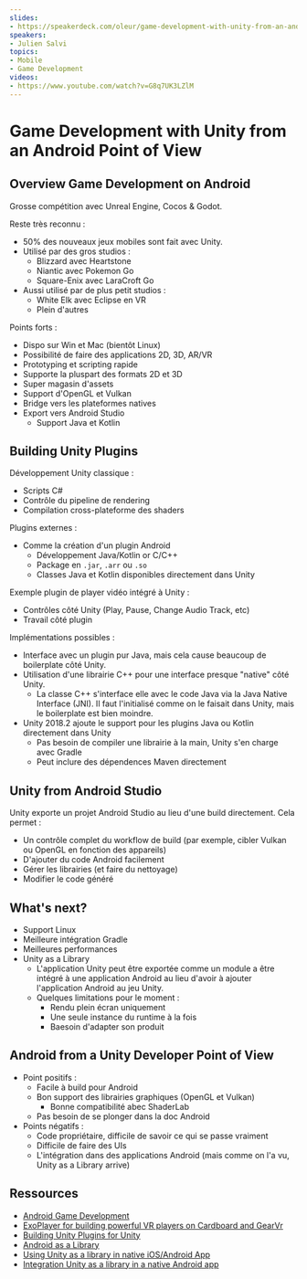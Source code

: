```yaml
---
slides:
- https://speakerdeck.com/oleur/game-development-with-unity-from-an-android-point-of-view-at-devfestnantes
speakers:
- Julien Salvi
topics:
- Mobile
- Game Development
videos:
- https://www.youtube.com/watch?v=G8q7UK3LZlM
---
```


# Game Development with Unity from an Android Point of View

## Overview Game Development on Android

Grosse compétition avec Unreal Engine, Cocos & Godot.

Reste très reconnu :

- 50% des nouveaux jeux mobiles sont fait avec Unity.
- Utilisé par des gros studios :
  - Blizzard avec Heartstone
  - Niantic avec Pokemon Go
  - Square-Enix avec LaraCroft Go
- Aussi utilisé par de plus petit studios :
  - White Elk avec Eclipse en VR
  - Plein d'autres

Points forts :

- Dispo sur Win et Mac (bientôt Linux)
- Possibilité de faire des applications 2D, 3D, AR/VR
- Prototyping et scripting rapide
- Supporte la pluspart des formats 2D et 3D
- Super magasin d'assets
- Support d'OpenGL et Vulkan
- Bridge vers les plateformes natives
- Export vers Android Studio
  - Support Java et Kotlin

## Building Unity Plugins

Développement Unity classique :

- Scripts C#
- Contrôle du pipeline de rendering
- Compilation cross-plateforme des shaders

Plugins externes :

- Comme la création d'un plugin Android
  - Développement Java/Kotlin or C/C++
  - Package en `.jar`, `.arr` ou `.so`
  - Classes Java et Kotlin disponibles directement dans Unity

Exemple plugin de player vidéo intégré à Unity :

- Contrôles côté Unity (Play, Pause, Change Audio Track, etc)
- Travail côté plugin

Implémentations possibles :

- Interface avec un plugin pur Java, mais cela cause beaucoup de boilerplate côté Unity.
- Utilisation d'une librairie C++ pour une interface presque "native" côté Unity.
  - La classe C++ s'interface elle avec le code Java via la Java Native Interface (JNI). Il faut l'initialisé comme on le faisait dans Unity, mais le boilerplate est bien moindre.
- Unity 2018.2 ajoute le support pour les plugins Java ou Kotlin directement dans Unity
  - Pas besoin de compiler une librairie à la main, Unity s'en charge avec Gradle
  - Peut inclure des dépendences Maven directement

## Unity from Android Studio

Unity exporte un projet Android Studio au lieu d'une build directement. Cela permet :

- Un contrôle complet du workflow de build (par exemple, cibler Vulkan ou OpenGL en fonction des appareils)
- D'ajouter du code Android facilement
- Gérer les librairies (et faire du nettoyage)
- Modifier le code généré

## What's next?

- Support Linux
- Meilleure intégration Gradle
- Meilleures performances
- Unity as a Library
  - L'application Unity peut être exportée comme un module a être intégré à une application Android au lieu d'avoir à ajouter l'application Android au jeu Unity.
  - Quelques limitations pour le moment :
    - Rendu plein écran uniquement
    - Une seule instance du runtime à la fois
    - Baesoin d'adapter son produit

## Android from a Unity Developer Point of View

- Point positifs :
  - Facile à build pour Android
  - Bon support des librairies graphiques (OpenGL et Vulkan)
    - Bonne compatibilité abec ShaderLab
  - Pas besoin de se plonger dans la doc Android
- Points négatifs :
  - Code propriétaire, difficile de savoir ce qui se passe vraiment
  - Difficile de faire des UIs
  - L'intégration dans des applications Android (mais comme on l'a vu, Unity as a Library arrive)

## Ressources

- [Android Game Development](https://developer.android.com/game)
- [ExoPlayer for building powerful VR players on Cardboard and GearVr](https://medium.com/@cinemur/73ec7e83dd5c)
- [Building Unity Plugins for Unity](https://docs.unity3d.com/Manual/PluginsForAndroid.html)
- [Android as a Library](https://blogs.unity3d.com/2019/06/17/add-features-powered-by-unity-to-native-mobile-apps)
- [Using Unity as a library in native iOS/Android App](https://forum.unity.com/threads/using-unity-as-a-library-in-native-ios-android-app.685195/)
- [Integration Unity as a library in a native Android app](https://forum.unity.com/threads/integration-unity-as-a-library-in-native-android-app.685240/)
